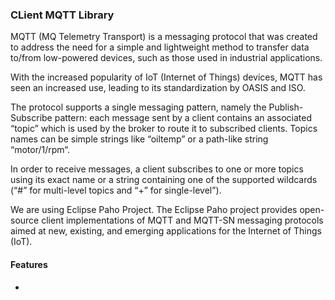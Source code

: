 ### CLient MQTT Library

MQTT (MQ Telemetry Transport) is a messaging protocol that was created to address the need for a simple and lightweight method to transfer data to/from low-powered devices, such as those used in industrial applications.

With the increased popularity of IoT (Internet of Things) devices, MQTT has seen an increased use, leading to its standardization by OASIS and ISO.

The protocol supports a single messaging pattern, namely the Publish-Subscribe pattern: each message sent by a client contains an associated “topic” which is used by the broker to route it to subscribed clients. Topics names can be simple strings like “oiltemp” or a path-like string “motor/1/rpm“.

In order to receive messages, a client subscribes to one or more topics using its exact name or a string containing one of the supported wildcards (“#” for multi-level topics and “+” for single-level”).

We are using Eclipse Paho Project. The Eclipse Paho project provides open-source client implementations of MQTT and MQTT-SN messaging protocols aimed at new, existing, and emerging applications for the Internet of Things (IoT).

#### Features

- 